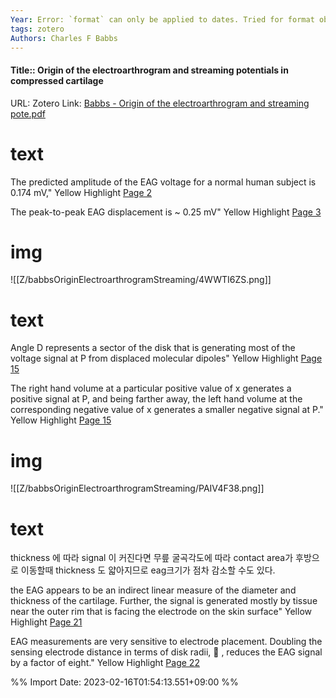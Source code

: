 ```yaml
---
Year: Error: `format` can only be applied to dates. Tried for format object
tags: zotero
Authors: Charles F Babbs
---
```


#### Title:: Origin of the electroarthrogram and streaming potentials in compressed cartilage
URL: 
Zotero Link: [Babbs - Origin of the electroarthrogram and streaming pote.pdf](zotero://select/library/items/LLE3RKEH)

# text
The predicted amplitude of the EAG voltage for a normal human subject is 0.174 mV,"
Yellow Highlight [Page 2](zotero://open-pdf/library/items/LLE3RKEH?page=2&annotation=3B5XGEBR)


The peak-to-peak EAG displacement is ~ 0.25 mV"
Yellow Highlight [Page 3](zotero://open-pdf/library/items/LLE3RKEH?page=3&annotation=5UY23M5Z)


# img
![[Z/babbsOriginElectroarthrogramStreaming/4WWTI6ZS.png]]

# text

Angle D represents a sector of the disk that is generating most of the voltage signal at P from displaced molecular dipoles"
Yellow Highlight [Page 15](zotero://open-pdf/library/items/LLE3RKEH?page=15&annotation=GUU9RLJ9)


The right hand volume at a particular positive value of x generates a positive signal at P, and being farther away, the left hand volume at the corresponding negative value of x generates a smaller negative signal at P."
Yellow Highlight [Page 15](zotero://open-pdf/library/items/LLE3RKEH?page=15&annotation=EWBV9TNN)


# img
![[Z/babbsOriginElectroarthrogramStreaming/PAIV4F38.png]]

# text

thickness 에 따라 signal 이 커진다면 무릎 굴곡각도에 따라 contact area가 후방으로 이동할때 thickness 도 얇아지므로 eag크기가 점차 감소할 수도 있다.

the EAG appears to be an indirect linear measure of the diameter and thickness of the cartilage. Further, the signal is generated mostly by tissue near the outer rim that is facing the electrode on the skin surface"
Yellow Highlight [Page 21](zotero://open-pdf/library/items/LLE3RKEH?page=21&annotation=JAUWP8US)


EAG measurements are very sensitive to electrode placement. Doubling the sensing electrode distance in terms of disk radii,  , reduces the EAG signal by a factor of eight."
Yellow Highlight [Page 22](zotero://open-pdf/library/items/LLE3RKEH?page=22&annotation=A7DKILE2)




%% Import Date: 2023-02-16T01:54:13.551+09:00 %%
